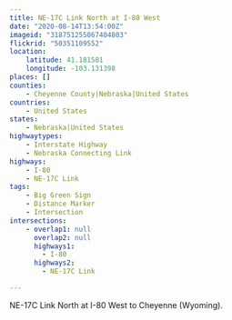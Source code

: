 ```yaml
---
title: NE-17C Link North at I-80 West
date: "2020-08-14T13:54:00Z"
imageid: "318751255067404803"
flickrid: "50351109552"
location:
    latitude: 41.181581
    longitude: -103.131398
places: []
counties:
    - Cheyenne County|Nebraska|United States
countries:
    - United States
states:
    - Nebraska|United States
highwaytypes:
    - Interstate Highway
    - Nebraska Connecting Link
highways:
    - I-80
    - NE-17C Link
tags:
    - Big Green Sign
    - Distance Marker
    - Intersection
intersections:
    - overlap1: null
      overlap2: null
      highways1:
        - I-80
      highways2:
        - NE-17C Link

---
```

NE-17C Link North at I-80 West to Cheyenne (Wyoming).